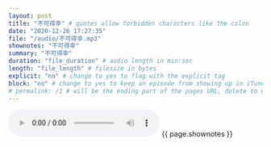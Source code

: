 ```yaml
---
layout: post
title: "不可得幸" # quotes allow forbidden characters like the colon
date: "2020-12-26 17:27:35"
file: "/audio/不可得幸.mp3"
shownotes: "不可得幸"
summary: "不可得幸"
duration: "file_duration" # audio length in min:sec
length: "file_length" # filesize in bytes
explicit: "no" # change to yes to flag with the explicit tag
block: "no" # change to yes to keep an episode from showing up in iTunes
# permalink: /1 # will be the ending part of the pages URL, delete to default to the title
---
```


<audio controls>
<source src="{{site.url}}{{site.baseurl}}{{ page.file }}" type="audio/x-mp3">
Your browser does not support the audio element.
</audio>
{{ page.shownotes }}
